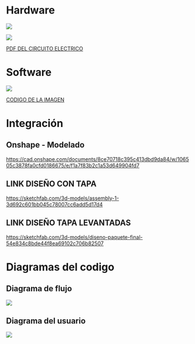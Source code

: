 # Hardware

![](https://github.com/BrunoXIII-Gav/FDD_1/blob/main/Archivos_de_FDD/Imagenes/Imagenes_entregable7/Sheet_1.png)

![](https://github.com/BrunoXIII-Gav/FDD_1/blob/main/Archivos_de_FDD/Imagenes/Imagenes_entregable7/Sheet_2.png)

[PDF DEL CIRCUITO ELECTRICO](https://github.com/BrunoXIII-Gav/FDD_1/blob/main/Archivos_de_FDD/Hardware/Schematic_GRUPO-1_2024-06-12.pdf)

# Software

![](https://github.com/BrunoXIII-Gav/FDD_1/blob/main/Archivos_de_FDD/Imagenes/Imagenes_entregable7/Prueba_de_codigo_CasiFin.PNG)

[CODIGO DE LA IMAGEN](https://github.com/BrunoXIII-Gav/FDD_1/blob/main/Archivos_de_FDD/Software/Programa_unido.ino)

# Integración


## Onshape - Modelado
https://cad.onshape.com/documents/8ce70718c395c413dbd9da84/w/106505c3878fa0cfd0186675/e/f1a7f83b2c1a53d649904fd7

## LINK DISEÑO CON TAPA

https://sketchfab.com/3d-models/assembly-1-3d692c601bb045c78007cc6add5d17d4

## LINK DISEÑO TAPA LEVANTADAS

https://sketchfab.com/3d-models/diseno-paquete-final-54e834c8bde44f8ea69102c706b82507

# Diagramas del codigo

## Diagrama de flujo

![](https://github.com/BrunoXIII-Gav/FDD_1/blob/main/Archivos_de_FDD/Imagenes/Imagenes_entregable7/fdd_diagrama_flujo_oficial.drawio.png)

## Diagrama del usuario

![](https://github.com/BrunoXIII-Gav/FDD_1/blob/main/Archivos_de_FDD/Imagenes/Imagenes_entregable7/FDD_diagrama_usuario.drawio.png)